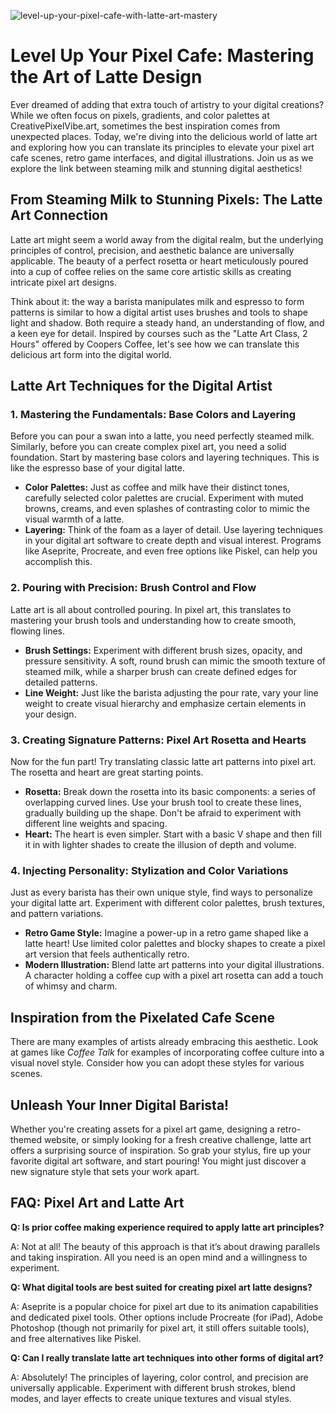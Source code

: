 ![level-up-your-pixel-cafe-with-latte-art-mastery](https://images.pexels.com/photos/2034078/pexels-photo-2034078.jpeg?auto=compress&cs=tinysrgb&fit=crop&h=627&w=1200)

# Level Up Your Pixel Cafe: Mastering the Art of Latte Design

Ever dreamed of adding that extra touch of artistry to your digital creations? While we often focus on pixels, gradients, and color palettes at CreativePixelVibe.art, sometimes the best inspiration comes from unexpected places. Today, we're diving into the delicious world of latte art and exploring how you can translate its principles to elevate your pixel art cafe scenes, retro game interfaces, and digital illustrations. Join us as we explore the link between steaming milk and stunning digital aesthetics!

## From Steaming Milk to Stunning Pixels: The Latte Art Connection

Latte art might seem a world away from the digital realm, but the underlying principles of control, precision, and aesthetic balance are universally applicable. The beauty of a perfect rosetta or heart meticulously poured into a cup of coffee relies on the same core artistic skills as creating intricate pixel art designs.

Think about it: the way a barista manipulates milk and espresso to form patterns is similar to how a digital artist uses brushes and tools to shape light and shadow. Both require a steady hand, an understanding of flow, and a keen eye for detail. Inspired by courses such as the "Latte Art Class, 2 Hours" offered by Coopers Coffee, let's see how we can translate this delicious art form into the digital world.

## Latte Art Techniques for the Digital Artist

### 1. Mastering the Fundamentals: Base Colors and Layering

Before you can pour a swan into a latte, you need perfectly steamed milk. Similarly, before you can create complex pixel art, you need a solid foundation. Start by mastering base colors and layering techniques. This is like the espresso base of your digital latte.

*   **Color Palettes:** Just as coffee and milk have their distinct tones, carefully selected color palettes are crucial. Experiment with muted browns, creams, and even splashes of contrasting color to mimic the visual warmth of a latte.
*   **Layering:** Think of the foam as a layer of detail. Use layering techniques in your digital art software to create depth and visual interest. Programs like Aseprite, Procreate, and even free options like Piskel, can help you accomplish this.

### 2. Pouring with Precision: Brush Control and Flow

Latte art is all about controlled pouring. In pixel art, this translates to mastering your brush tools and understanding how to create smooth, flowing lines.

*   **Brush Settings:** Experiment with different brush sizes, opacity, and pressure sensitivity. A soft, round brush can mimic the smooth texture of steamed milk, while a sharper brush can create defined edges for detailed patterns.
*   **Line Weight:** Just like the barista adjusting the pour rate, vary your line weight to create visual hierarchy and emphasize certain elements in your design.

### 3. Creating Signature Patterns: Pixel Art Rosetta and Hearts

Now for the fun part! Try translating classic latte art patterns into pixel art. The rosetta and heart are great starting points.

*   **Rosetta:** Break down the rosetta into its basic components: a series of overlapping curved lines. Use your brush tool to create these lines, gradually building up the shape. Don't be afraid to experiment with different line weights and spacing.
*   **Heart:** The heart is even simpler. Start with a basic V shape and then fill it in with lighter shades to create the illusion of depth and volume.

### 4. Injecting Personality: Stylization and Color Variations

Just as every barista has their own unique style, find ways to personalize your digital latte art. Experiment with different color palettes, brush textures, and pattern variations.

*   **Retro Game Style:** Imagine a power-up in a retro game shaped like a latte heart! Use limited color palettes and blocky shapes to create a pixel art version that feels authentically retro.
*   **Modern Illustration:** Blend latte art patterns into your digital illustrations. A character holding a coffee cup with a pixel art rosetta can add a touch of whimsy and charm.

## Inspiration from the Pixelated Cafe Scene

There are many examples of artists already embracing this aesthetic. Look at games like *Coffee Talk* for examples of incorporating coffee culture into a visual novel style. Consider how you can adopt these styles for various scenes.

## Unleash Your Inner Digital Barista!

Whether you're creating assets for a pixel art game, designing a retro-themed website, or simply looking for a fresh creative challenge, latte art offers a surprising source of inspiration. So grab your stylus, fire up your favorite digital art software, and start pouring! You might just discover a new signature style that sets your work apart.

## FAQ: Pixel Art and Latte Art

**Q: Is prior coffee making experience required to apply latte art principles?**

A: Not at all! The beauty of this approach is that it’s about drawing parallels and taking inspiration. All you need is an open mind and a willingness to experiment.

**Q: What digital tools are best suited for creating pixel art latte designs?**

A: Aseprite is a popular choice for pixel art due to its animation capabilities and dedicated pixel tools. Other options include Procreate (for iPad), Adobe Photoshop (though not primarily for pixel art, it still offers suitable tools), and free alternatives like Piskel.

**Q: Can I really translate latte art techniques into other forms of digital art?**

A: Absolutely! The principles of layering, color control, and precision are universally applicable. Experiment with different brush strokes, blend modes, and layer effects to create unique textures and visual styles.
